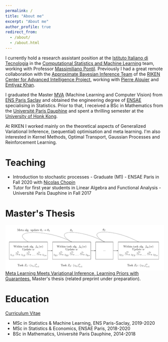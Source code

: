 ```yaml
---
permalink: /
title: "About me"
excerpt: "About me"
author_profile: true
redirect_from: 
  - /about/
  - /about.html
---
```


I currently hold a research assistant position at the [Istituto Italiano di Tecnologia](https://iit.it) in the [Computational Statistics and Machine Learning](https://www.iit.it/research/lines/computational-statistics-and-machine-learning) team, working with Professor [Massimiliano Pontil](https://scholar.google.com/citations?user=lcOacs8AAAAJ&hl=en). Previously I had a great remote collaboration with the [Approximate Bayesian Inference Team](https://team-approx-bayes.github.io "ApproxBayesTeam") of the [RIKEN Center for Advanced Intelligence Project](https://aip.riken.jp "RikenAIP"), working with [Pierre Alquier](https://pierrealquier.github.io) and [Emtiyaz Khan](https://emtiyaz.github.io). 

I graduated the Master [MVA](http://math.ens-paris-saclay.fr/version-francaise/formations/master-mva/) (Machine Learning and Computer Vision) from [ENS Paris Saclay](https://ens-paris-saclay.fr/en) and obtained the engineering degree of [ENSAE](https://www.ensae.fr/en/) specialising in Statistics. Prior to that, I received a BSc in Mathematics from the [Université Paris Dauphine](https://dauphine.psl.eu/en/) and spent a thrilling semester at the [University of Honk Kong](https://www.hku.hk). 

At RIKEN I worked mainly on the theoretical aspects of Generalized Variational Inference, (sequential) optimisation and meta learning. I'm also interested in Kernel Methods, Optimal Transport, Gaussian Processes and Reinforcement Learning.

Teaching
======
- Introduction to stochastic processes - Graduate (M1) - ENSAE Paris in Fall 2020 with [Nicolas Chopin](https://sites.google.com/site/nicolaschopinstatistician/)
- Tutor for first year students in Linear Algebra and Functional Analysis - Université Paris Dauphine in Fall 2017

Master's Thesis
======
<img align="left" src="../images/metagraph.png" width="500"> 

[Meta Learning Meets Variational Inference, Learning Priors with Guarantees.](../files/RikenReport.pdf) Master's thesis (related preprint under preparation).

Education
======

[Curriculum Vitae](../files/MeunierDimitriResume.pdf)

- MSc in Statistics & Machine Learning, ENS Paris-Saclay, 2019-2020
- MSc in Statistics & Economics, ENSAE Paris, 2018-2020
- BSc in Mathematics, Université Paris Dauphine, 2014-2018





